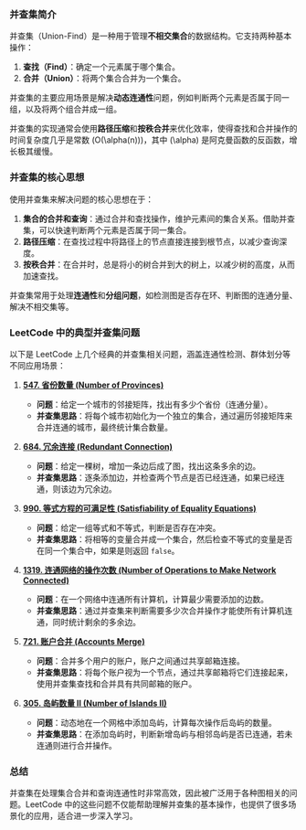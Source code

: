 ### 并查集简介

并查集（Union-Find）是一种用于管理**不相交集合**的数据结构。它支持两种基本操作：

1. **查找（Find）**：确定一个元素属于哪个集合。
2. **合并（Union）**：将两个集合合并为一个集合。

并查集的主要应用场景是解决**动态连通性**问题，例如判断两个元素是否属于同一组，以及将两个组合并成一组。

并查集的实现通常会使用**路径压缩**和**按秩合并**来优化效率，使得查找和合并操作的时间复杂度几乎是常数 \(O(\alpha(n))\)，其中 \(\alpha\) 是阿克曼函数的反函数，增长极其缓慢。

### 并查集的核心思想

使用并查集来解决问题的核心思想在于：
1. **集合的合并和查询**：通过合并和查找操作，维护元素间的集合关系。借助并查集，可以快速判断两个元素是否属于同一集合。
2. **路径压缩**：在查找过程中将路径上的节点直接连接到根节点，以减少查询深度。
3. **按秩合并**：在合并时，总是将小的树合并到大的树上，以减少树的高度，从而加速查找。

并查集常用于处理**连通性**和**分组问题**，如检测图是否存在环、判断图的连通分量、解决不相交集等。

### LeetCode 中的典型并查集问题

以下是 LeetCode 上几个经典的并查集相关问题，涵盖连通性检测、群体划分等不同应用场景：

1. **[547. 省份数量 (Number of Provinces)](https://leetcode.com/problems/number-of-provinces/)**
   - **问题**：给定一个城市的邻接矩阵，找出有多少个省份（连通分量）。
   - **并查集思路**：将每个城市初始化为一个独立的集合，通过遍历邻接矩阵来合并连通的城市，最终统计集合数量。

2. **[684. 冗余连接 (Redundant Connection)](https://leetcode.com/problems/redundant-connection/)**
   - **问题**：给定一棵树，增加一条边后成了图，找出这条多余的边。
   - **并查集思路**：逐条添加边，并检查两个节点是否已经连通，如果已经连通，则该边为冗余边。

3. **[990. 等式方程的可满足性 (Satisfiability of Equality Equations)](https://leetcode.com/problems/satisfiability-of-equality-equations/)**
   - **问题**：给定一组等式和不等式，判断是否存在冲突。
   - **并查集思路**：将相等的变量合并成一个集合，然后检查不等式的变量是否在同一个集合中，如果是则返回 `false`。

4. **[1319. 连通网络的操作次数 (Number of Operations to Make Network Connected)](https://leetcode.com/problems/number-of-operations-to-make-network-connected/)**
   - **问题**：在一个网络中连通所有计算机，计算最少需要添加的边数。
   - **并查集思路**：通过并查集来判断需要多少次合并操作才能使所有计算机连通，同时统计剩余的多余边。

5. **[721. 账户合并 (Accounts Merge)](https://leetcode.com/problems/accounts-merge/)**
   - **问题**：合并多个用户的账户，账户之间通过共享邮箱连接。
   - **并查集思路**：将每个账户视为一个节点，通过共享邮箱将它们连接起来，使用并查集查找和合并具有共同邮箱的账户。

6. **[305. 岛屿数量 II (Number of Islands II)](https://leetcode.com/problems/number-of-islands-ii/)** 
   - **问题**：动态地在一个网格中添加岛屿，计算每次操作后岛屿的数量。
   - **并查集思路**：在添加岛屿时，判断新增岛屿与相邻岛屿是否已连通，若未连通则进行合并操作。

### 总结

并查集在处理集合合并和查询连通性时非常高效，因此被广泛用于各种图相关的问题。LeetCode 中的这些问题不仅能帮助理解并查集的基本操作，也提供了很多场景化的应用，适合进一步深入学习。
